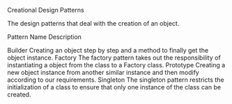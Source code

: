 
Creational Design Patterns

The design patterns that deal with the creation of an object.

Pattern Name	Description

Builder	        Creating an object step by step and a method to finally get the object instance.
Factory	        The factory pattern takes out the responsibility of instantiating a object from the class to a Factory class.
Prototype	    Creating a new object instance from another similar instance and then modify according to our requirements.
Singleton       The singleton pattern restricts the initialization of a class to ensure that only one instance of the class can be created.
